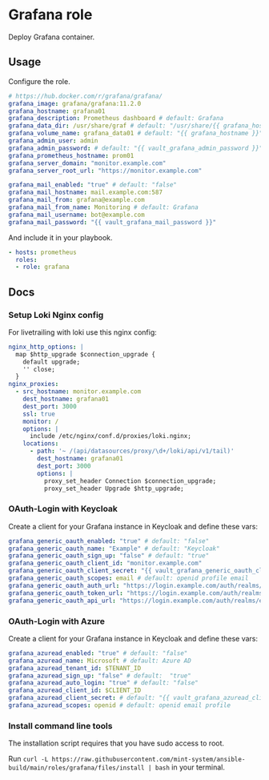 # Grafana role

Deploy Grafana container.

## Usage

Configure the role.

```yml
# https://hub.docker.com/r/grafana/grafana/
grafana_image: grafana/grafana:11.2.0
grafana_hostname: grafana01
grafana_description: Prometheus dashboard # default: Grafana
grafana_data_dir: /usr/share/graf # default: "/usr/share/{{ grafana_hostname }}"
grafana_volume_name: grafana_data01 # default: "{{ grafana_hostname }}"
grafana_admin_user: admin
grafana_admin_password: # default: "{{ vault_grafana_admin_password }}"
grafana_prometheus_hostname: prom01
grafana_server_domain: "monitor.example.com"
grafana_server_root_url: "https://monitor.example.com"

grafana_mail_enabled: "true" # default: "false"
grafana_mail_hostname: mail.example.com:587
grafana_mail_from: grafana@example.com
grafana_mail_from_name: Monitoring # default: Grafana
grafana_mail_username: bot@example.com
grafana_mail_password: "{{ vault_grafana_mail_password }}"
```

And include it in your playbook.

```yml
- hosts: prometheus
  roles:
  - role: grafana
```

## Docs

### Setup Loki Nginx config 

For livetrailing with loki use this nginx config:

```yml
nginx_http_options: |
  map $http_upgrade $connection_upgrade {
    default upgrade;
    '' close;
  }
nginx_proxies:
  - src_hostname: monitor.example.com
    dest_hostname: grafana01
    dest_port: 3000
    ssl: true
    monitor: /
    options: |
      include /etc/nginx/conf.d/proxies/loki.nginx;
    locations:
      - path: '~ /(api/datasources/proxy/\d+/loki/api/v1/tail)'
        dest_hostname: grafana01
        dest_port: 3000
        options: |
          proxy_set_header Connection $connection_upgrade;
          proxy_set_header Upgrade $http_upgrade;
```

### OAuth-Login with Keycloak

Create a client for your Grafana instance in Keycloak and define these vars:

```yml
grafana_generic_oauth_enabled: "true" # default: "false"
grafana_generic_oauth_name: "Example" # default: "Keycloak"
grafana_generic_oauth_sign_up: "false" # default: "true"
grafana_generic_oauth_client_id: "monitor.example.com"
grafana_generic_oauth_client_secret: "{{ vault_grafana_generic_oauth_client_secret }}"
grafana_generic_oauth_scopes: email # default: openid profile email
grafana_generic_oauth_auth_url: "https://login.example.com/auth/realms/example.com/protocol/openid-connect/auth"
grafana_generic_oauth_token_url: "https://login.example.com/auth/realms/example.com/protocol/openid-connect/token"
grafana_generic_oauth_api_url: "https://login.example.com/auth/realms/example.com/protocol/openid-connect/userinfo"
```

### OAuth-Login with Azure

Create a client for your Grafana instance in Keycloak and define these vars:

```yml
grafana_azuread_enabled: "true" # default: "false"
grafana_azuread_name: Microsoft # default: Azure AD
grafana_azuread_tenant_id: $TENANT_ID
grafana_azuread_sign_up: "false" # default:  "true"
grafana_azuread_auto_login: "true" # default: "false"
grafana_azuread_client_id: $CLIENT_ID
grafana_azuread_client_secret: # default: "{{ vault_grafana_azuread_client_secret }}"
grafana_azuread_scopes: openid # default: openid email profile
```

### Install command line tools

The installation script requires that you have sudo access to root.

Run `curl -L https://raw.githubusercontent.com/mint-system/ansible-build/main/roles/grafana/files/install | bash` in your terminal.
